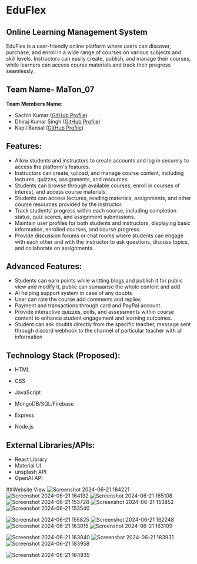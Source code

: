 # EduFlex
## Online Learning Management System

EduFlex is a user-friendly online platform where users can discover, purchase, and enroll in a wide range of courses on various subjects and skill levels. Instructors can easily create, publish, and manage their courses, while learners can access course materials and track their progress seamlessly.

## Team Name- MaTon_07

**Team Members Name:**
- Sachin Kumar ([GitHub Profile](https://github.com/sachinkr24/))
- Dhiraj Kumar Singh ([GitHub Profile](http://github.com/dhirajsingh20215137))
- Kapil Bansal ([GitHub Profile](https://github.com/kapil000001))

## Features:
- Allow students and instructors to create accounts and log in securely to access the platform's features.
- Instructors can create, upload, and manage course content, including lectures, quizzes, assignments, and resources.
- Students can browse through available courses, enroll in courses of interest, and access course materials.
- Students can access lectures, reading materials, assignments, and other course resources provided by the instructor.
- Track students' progress within each course, including completion status, quiz scores, and assignment submissions.
- Maintain user profiles for both students and instructors, displaying basic information, enrolled courses, and course progress.
- Provide discussion forums or chat rooms where students can engage with each other and with the instructor to ask questions, discuss topics, and collaborate on assignments.

## Advanced Features:
- Students can earn points while writting blogs and publish it for public view and modify it, public can sumaarise the whole content and add
- AI helping support system in case of any doubts
- User can rate the course add comments and replies
- Payment and transactions through card and PayPal account.
- Provide interactive quizzes, polls, and assessments within course content to enhance student engagement and learning outcomes.
- Student can ask doubts directly from the specific teacher, message sent through discord webhook to the channel of particular teacher with all information

## Technology Stack (Proposed):
- HTML
- CSS

- JavaScript
- MongoDB/SQL/Firebase
- Express
- Node.js

## External Libraries/APIs:
- React Library
- Material UI
- unsplash API
- OpenAI API



##Website View
![Screenshot 2024-06-21 184221](https://github.com/kapil000001/Coursella/assets/85781890/9d1659bf-8f07-49cb-a7ab-8806e9df81de)
![Screenshot 2024-06-21 164132](https://github.com/kapil000001/Coursella/assets/85781890/f439c8e2-46d9-464c-970b-4c0f03905f30)
![Screenshot 2024-06-21 165108](https://github.com/kapil000001/Coursella/assets/85781890/5f4891f4-888c-4d68-a974-c8316a3c8927)
![Screenshot 2024-06-21 153728](https://github.com/kapil000001/Coursella/assets/85781890/1c29110d-acea-4c47-b735-8c78342998e4)
![Screenshot 2024-06-21 153852](https://github.com/kapil000001/Coursella/assets/85781890/ef7fb1f4-69b2-4b53-87b8-cb3e8cfcbb66)
![Screenshot 2024-06-21 153540](https://github.com/kapil000001/Coursella/assets/85781890/1f4ec275-4547-4697-bcd0-716376e1e96f)


![Screenshot 2024-06-21 155825](https://github.com/kapil000001/Coursella/assets/85781890/ab77ef21-8ef0-4f49-95e0-b42fd3f42fba)
![Screenshot 2024-06-21 162248](https://github.com/kapil000001/Coursella/assets/85781890/d35f57b0-bd72-4ad3-b2ed-d033107a7b95)
![Screenshot 2024-06-21 163015](https://github.com/kapil000001/Coursella/assets/85781890/ca25c50c-d4bc-4a30-98c8-84b56ddb5906)
![Screenshot 2024-06-21 163109](https://github.com/kapil000001/Coursella/assets/85781890/d9f10299-f977-41c7-a542-6417b5a934ab)

![Screenshot 2024-06-21 163840](https://github.com/kapil000001/Coursella/assets/85781890/60cecd14-2a1f-4aee-b578-b4e3edab6c87)
![Screenshot 2024-06-21 183931](https://github.com/kapil000001/Coursella/assets/85781890/cb939797-7906-4fcf-9b6b-9dbface902f4)
![Screenshot 2024-06-21 183958](https://github.com/kapil000001/Coursella/assets/85781890/012fa5b2-ed68-41ef-bb28-3bd8bd3a0dd7)





![Screenshot 2024-06-21 164935](https://github.com/kapil000001/Coursella/assets/85781890/7334d2f0-8556-4a2f-9587-3d5957a4486e)




